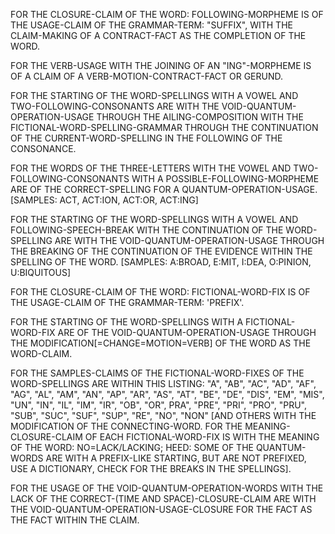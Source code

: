 FOR THE CLOSURE-CLAIM OF THE WORD: FOLLOWING-MORPHEME IS OF THE USAGE-CLAIM OF THE GRAMMAR-TERM: "SUFFIX", WITH THE CLAIM-MAKING OF A CONTRACT-FACT AS THE COMPLETION OF THE WORD.

FOR THE VERB-USAGE WITH THE JOINING OF AN "ING"-MORPHEME IS OF A CLAIM OF A VERB-MOTION-CONTRACT-FACT OR GERUND.

FOR THE STARTING OF THE WORD-SPELLINGS WITH A VOWEL AND TWO-FOLLOWING-CONSONANTS ARE WITH THE VOID-QUANTUM-OPERATION-USAGE THROUGH THE AILING-COMPOSITION WITH THE FICTIONAL-WORD-SPELLING-GRAMMAR THROUGH THE CONTINUATION OF THE CURRENT-WORD-SPELLING IN THE FOLLOWING OF THE CONSONANCE.

FOR THE WORDS OF THE THREE-LETTERS WITH THE VOWEL AND TWO-FOLLOWING-CONSONANTS WITH A POSSIBLE-FOLLOWING-MORPHEME ARE OF THE CORRECT-SPELLING FOR A QUANTUM-OPERATION-USAGE.
[SAMPLES: ACT, ACT:ION, ACT:OR, ACT:ING]

FOR THE STARTING OF THE WORD-SPELLINGS WITH A VOWEL AND FOLLOWING-SPEECH-BREAK WITH THE CONTINUATION OF THE WORD-SPELLING ARE WITH THE VOID-QUANTUM-OPERATION-USAGE THROUGH THE BREAKING OF THE CONTINUATION OF THE EVIDENCE WITHIN THE SPELLING OF THE WORD.
[SAMPLES: A:BROAD, E:MIT, I:DEA, O:PINION, U:BIQUITOUS]

FOR THE CLOSURE-CLAIM OF THE WORD: FICTIONAL-WORD-FIX IS OF THE USAGE-CLAIM OF THE GRAMMAR-TERM: 'PREFIX'.

FOR THE STARTING OF THE WORD-SPELLINGS WITH A FICTIONAL-WORD-FIX ARE OF THE VOID-QUANTUM-OPERATION-USAGE THROUGH THE MODIFICATION[=CHANGE=MOTION=VERB] OF THE WORD AS THE WORD-CLAIM.

FOR THE SAMPLES-CLAIMS OF THE FICTIONAL-WORD-FIXES OF THE WORD-SPELLINGS ARE WITHIN THIS LISTING: "A", "AB", "AC", "AD", "AF", "AG", "AL", "AM", "AN", "AP", "AR", "AS", "AT", "BE", "DE", "DIS", "EM", "MIS", "UN", "IN", "IL", "IM", "IR", "OB", "OR", PRA", "PRE", "PRI", "PRO", "PRU", "SUB", "SUC", "SUF", "SUP", "RE", "NO", "NON" [AND OTHERS WITH THE MODIFICATION OF THE CONNECTING-WORD. FOR THE MEANING-CLOSURE-CLAIM OF EACH FICTIONAL-WORD-FIX IS WITH THE MEANING OF THE WORD: NO=LACK/LACKING; HEED: SOME OF THE QUANTUM-WORDS ARE WITH A PREFIX-LIKE STARTING, BUT ARE NOT PREFIXED, USE A DICTIONARY, CHECK FOR THE BREAKS IN THE SPELLINGS].

FOR THE USAGE OF THE VOID-QUANTUM-OPERATION-WORDS WITH THE LACK OF THE CORRECT-(TIME AND SPACE)-CLOSURE-CLAIM ARE WITH THE VOID-QUANTUM-OPERATION-USAGE-CLOSURE FOR THE FACT AS THE FACT WITHIN THE CLAIM.
